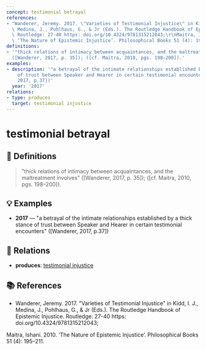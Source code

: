 ```yaml
---
concept: testimonial betrayal
references:
- "Wanderer, Jeremy. 2017. \"Varieties of Testimonial Injustice\" in Kidd, I. J.,\
  \ Medina, J., Pohlhaus, G., & Jr (Eds.). The Routledge Handbook of Epistemic Injustice.\
  \ Routledge: 27-40 https: doi.org/10.4324/9781315212043;\r\nMaitra, Ishani. 2010.\
  \ ‘The Nature of Epistemic Injustice’. Philosophical Books 51 (4): 195–211."
definitions:
- '"thick relations of intimacy between acquaintances, and the maltreatment involves"
  ([Wanderer, 2017, p. 35]); ([cf. Maitra, 2010, pgs. 198–200]).'
examples:
- description: '"a betrayal of the intimate relationships established by a thick stance
    of trust between Speaker and Hearer in certain testimonial encounters" ([Wanderer,
    2017, p.37])'
  year: '2017'
relations:
- type: produces
  target: testimonial injustice
---
```


# testimonial betrayal

## 📖 Definitions

> "thick relations of intimacy between acquaintances, and the maltreatment involves" ([Wanderer, 2017, p. 35]); ([cf. Maitra, 2010, pgs. 198–200]).

## 💡 Examples

- **2017** — "a betrayal of the intimate relationships established by a thick stance of trust between Speaker and Hearer in certain testimonial encounters" ([Wanderer, 2017, p.37])

## 🔗 Relations

- **produces**: [testimonial injustice](./testimonial-injustice.md)

## 📚 References

- Wanderer, Jeremy. 2017. "Varieties of Testimonial Injustice" in Kidd, I. J., Medina, J., Pohlhaus, G., & Jr (Eds.). The Routledge Handbook of Epistemic Injustice. Routledge: 27-40 https: doi.org/10.4324/9781315212043;
Maitra, Ishani. 2010. ‘The Nature of Epistemic Injustice’. Philosophical Books 51 (4): 195–211.
